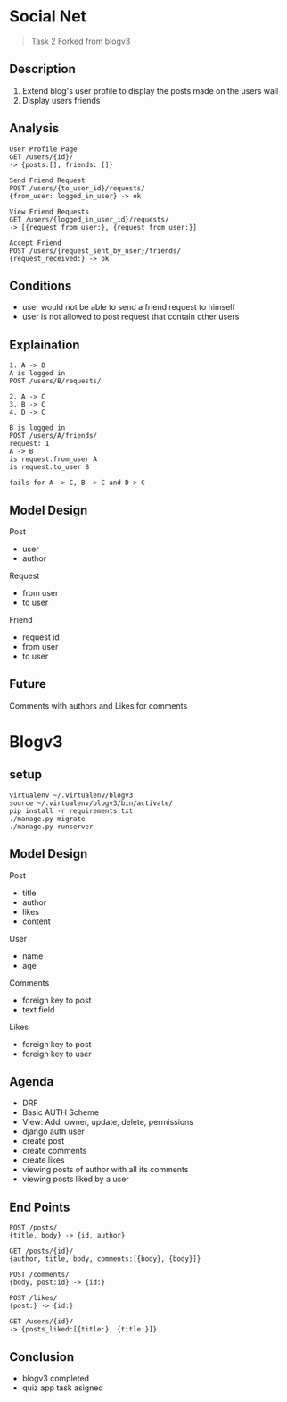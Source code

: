 # Social Net

>  Task 2
Forked from blogv3

## Description

1. Extend blog's user profile to display the posts made on the users wall
2. Display users friends

## Analysis

    User Profile Page
    GET /users/{id}/
    -> {posts:[], friends: []}
    
    Send Friend Request
    POST /users/{to_user_id}/requests/
    {from_user: logged_in_user} -> ok
    
    View Friend Requests
    GET /users/{logged_in_user_id}/requests/
    -> [{request_from_user:}, {request_from_user:}]
    
    Accept Friend
    POST /users/{request_sent_by_user}/friends/
    {request_received:} -> ok
    
## Conditions

* user would not be able to send a friend request to himself
* user is not allowed to post request that contain other users
    
## Explaination

    1. A -> B
    A is logged in
    POST /users/B/requests/
    
    2. A -> C
    3. B -> C
    4. D -> C
    
    B is logged in
    POST /users/A/friends/
    request: 1
    A -> B
    is request.from_user A
    is request.to_user B
    
    fails for A -> C, B -> C and D-> C
    
## Model Design

Post

* user
* author

Request

* from user
* to user

Friend

* request id
* from user
* to user

## Future

Comments with authors and 
Likes for comments

# Blogv3

## setup

    virtualenv ~/.virtualenv/blogv3
    source ~/.virtualenv/blogv3/bin/activate/
    pip install -r requirements.txt
    ./manage.py migrate
    ./manage.py runserver

## Model Design

Post

* title
* author
* likes
* content

User

* name
* age

Comments

* foreign key to post
* text field

Likes

* foreign key to post
* foreign key to user

## Agenda

* DRF
* Basic AUTH Scheme
* View: Add, owner, update, delete, permissions
* django auth user
* create post
* create comments
* create likes
* viewing posts of author with all its comments
* viewing posts liked by a user

## End Points

    POST /posts/
    {title, body} -> {id, author}

    GET /posts/{id}/
    {author, title, body, comments:[{body}, {body}]}

    POST /comments/
    {body, post:id} -> {id:}

    POST /likes/
    {post:} -> {id:}

    GET /users/{id}/
    -> {posts_liked:[{title:}, {title:}]}

## Conclusion

* blogv3 completed
* quiz app task asigned
